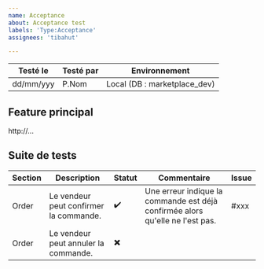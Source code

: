 ```yaml
---
name: Acceptance
about: Acceptance test
labels: 'Type:Acceptance'
assignees: 'tibahut'

---
```


| Testé le | Testé par | Environnement |
|-|-|-|
| dd/mm/yyy | P.Nom | Local (DB : marketplace_dev) |

## Feature principal

http://...

## Suite de tests

|Section|Description|Statut|Commentaire|Issue|
|-|-|-|-|-|
|Order|Le vendeur peut confirmer la commande.|:heavy_check_mark:|Une erreur indique la commande est déjà confirmée alors qu'elle ne l'est pas.|#xxx|
|Order|Le vendeur peut annuler la commande.|:heavy_multiplication_x: |||